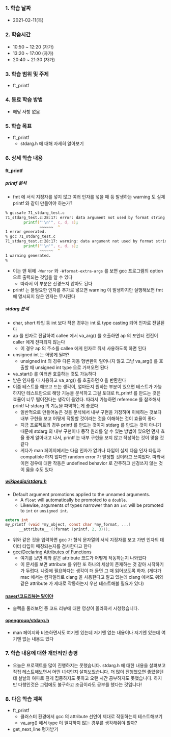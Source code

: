 ### 1. 학습 날짜

- 2021-02-11(목)

### 2. 학습시간

- 10:50 ~ 12:20 (자가)
- 13:20 ~ 17:00 (자가)
- 20:40 ~ 21:30 (자가)

### 3. 학습 범위 및 주제

- ft\_printf

### 4. 동료 학습 방법

- 해당 사항 없음

### 5. 학습 목표

- ft\_printf
  - stdarg.h 에 대해 자세히 알아보기

### 6. 상세 학습 내용

#### ft\_printf

##### printf 분석

- fmt 에 서식 지정자를 넣지 않고 여러 인자를 넣을 때 등 발생하는 warning 도 실제 printf 와 같이 만들어야 하는가?

```zsh
% gccsafe 71_stdarg_test.c
71_stdarg_test.c:28:17: error: data argument not used by format string [-Werror,-Wformat-extra-args]
        printf("'\n'", c, d, s);
               ~~~~~~  ^
1 error generated.
% gcc 71_stdarg_test.c
71_stdarg_test.c:28:17: warning: data argument not used by format string [-Wformat-extra-args]
        printf("'\n'", c, d, s);
               ~~~~~~  ^
1 warning generated.
%
```

- 이는 맨 뒤에 `-Werror` 와 `-Wformat-extra-args` 를 보면 gcc 프로그램의 option 으로 출력되는 것임을 알 수 있다
  - 따라서 이 부분은 신경쓰지 않아도 된다
- printf 는 불필요한 인자를 추가로 넣으면 warning 이 발생하지만 실행해보면 fmt 에 명시되지 않은 인자는 무시된다

##### stdarg 분석

- char, short 타입 등 int 보다 작은 경우는 int 로 type casting 되어 인자로 전달된다
- ap 를 인자로 전달하여 callee 에서 va\_arg() 를 호출하면 ap 의 포인터 전진이 caller 에게 전파되지 않는다
  - 이 경우 ap 의 주소를 callee 에게 인자로 줘서 사용하도록 하면 된다
- unsigned int 는 어떻게 될까?
  - unsigned int 의 경우 다른 자동 형변환이 일어나지 않고 그냥 va\_arg() 를 호출할 때 unsigned int type 으로 가져오면 된다
- va\_start() 를 여러번 호출하는 것도 가능하다
- 받은 인자를 다 사용하고 va\_arg() 를 호출하면 0 을 반환한다
- 이쯤 테스트를 해보고 드는 생각이, 얼마든지 원하는 부분이 있으면 테스트가 가능하지만 테스트만으로 해당 기능을 분석하고 그걸 토대로 ft\_printf 를 만드는 것은 효율이 너무 떨어진다는 생각이 들었다. 따라서 가능하면 reference 를 참조해서 printf 나 stdarg 의 기능을 파악하는게 좋겠다
  - 일반적으로 만들어놓은 것을 분석해서 내부 구현을 가정하며 이해하는 것보다 내부 구현을 보고 어떻게 작동할 것이라는 것을 이해하는 것이 효율이 좋다
  - 지금 프로젝트의 경우 printf 를 만드는 것이지 stdarg 를 만드는 것이 아니기 때문에 stdarg 의 내부 구현이나 동작 원리를 알 수 있는 방법이 있으면 먼저 효율 좋게 알아내고 나서, printf 는 내부 구현을 보지 않고 작성하는 것이 맞을 것 같다
  - 게다가 man 페이지에서는 다음 인자가 없거나 타입이 실제 다음 인자 타입과 compatible 하지 않다면 random error 가 발생할 것이라고 쓰여있다. 따라서 이런 경우에 대한 작동은 undefined behavior 로 간주하고 신경쓰지 않는 것이 옳을 수도 있다

##### [wikipedia/stdarg.h](https://en.wikipedia.org/wiki/Stdarg.h)

- Default argument promotions applied to the unnamed arguments.
  - A `float` will automatically be promoted to a `double`.
  - Likewise, arguments of types narrower than an `int` will be promoted to `int` or `unsigned int`.

```c
extern int
my_printf (void *my_object, const char *my_format, ...)
      __attribute__ ((format (printf, 2, 3)));
```

- 위와 같은 것을 입력하면 gcc 가 형식 문자열의 서식 지정자를 보고 가변 인자의 데이터 타입이 매칭되는지를 검사한다고 한다
- [gcc/Declaring Attributes of Functions](https://gcc.gnu.org/onlinedocs/gcc-4.3.2/gcc/Function-Attributes.html#Function-Attributes)
  - 여기를 보면 위와 같은 attribute 코드가 어떻게 작동하는지 나와있다
  - 이 문서를 보면 attribute 를 위한 또 하나의 세상이 존재하는 것 같아 시작하기가 두렵다. 나중에 필요하다는 생각이 더 들면 그 때 읽어보도록 하자. (게다가 mac 에서는 컴파일러로 clang 을 사용한다고 알고 있는데 clang 에서도 위와 같은 attribute 가 제대로 작동하는지 우선 테스트해볼 필요가 있다)

#### [naver/코드리뷰는 말이야](https://tv.naver.com/v/15355381)

- 슬랙을 둘러보던 중 코드 리뷰에 대한 영상이 올라와서 시청했습니다.

#### [opengroup/stdarg.h](https://pubs.opengroup.org/onlinepubs/009695399/basedefs/stdarg.h.html)

- man 페이지와 비슷하면서도 여기엔 있는데 저기엔 없는 내용이나 저기엔 있는데 여기엔 없는 내용도 있다

### 7. 학습 내용에 대한 개인적인 총평

- 오늘은 프로젝트를 많이 진행하지는 못했습니다. stdarg.h 에 대한 내용을 살펴보고 직접 테스트해보면서 어떤 녀석인지 살펴보았습니다. 더 많이 진행했으면 좋았을텐데 설날의 여파로 깊게 집중하지도 못하고 오랜 시간 공부하지도 못했습니다. 하지만 다행인것은 그럼에도 불구하고 조금이라도 공부를 했다는 것입니다!

### 8. 다음 학습 계획

- ft\_printf
  - 클러스터 환경에서 gcc 의 attribute 선언이 제대로 작동하는지 테스트해보기
  - va\_arg() 에서 type 이 일치하지 않는 경우를 생각해줘야 할까?
- get\_next\_line 평가받기
